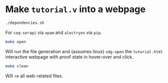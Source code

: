 # Make `tutorial.v` into a webpage

``` sh
./dependencies.sh
```
For `coq-serapi` via `opam` and `alectryon` via `pip`. 

``` sh
make open
```
Will run the file generation and (assumes linux) `xdg-open` the `tutorial.html` interactive webpage with proof state in hover-over and click. 

``` sh
make clean
```
Will `rm` all web-related files.
